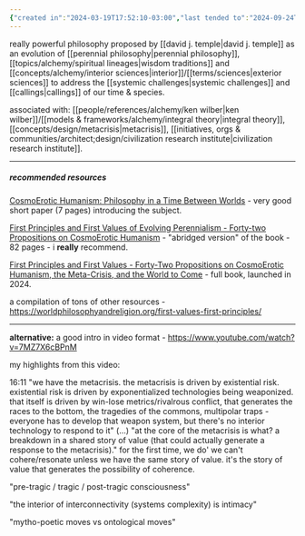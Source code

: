 ```yaml
---
{"created in":"2024-03-19T17:52:10-03:00","last tended to":"2024-09-24T15:53:56-03:00","tags":["alchemy","concept","metacrisis","philosophy","🌱"],"relevancescore":96,"dg-publish":true,"notestage":["🌱"],"permalink":"/responses/alchemy/cosmoerotic-humanism/","dgPassFrontmatter":true,"created":"2024-05-04T18:13:54.780-03:00","updated":"2024-09-24T16:23:06.740-03:00"}
---
```


really powerful philosophy proposed by [[david j. temple\|david j. temple]] as an evolution of [[perennial philosophy\|perennial philosophy]], [[topics/alchemy/spiritual lineages\|wisdom traditions]] and [[concepts/alchemy/interior sciences\|interior]]/[[terms/sciences\|exterior sciences]] to address the [[systemic challenges\|systemic challenges]] and [[callings\|callings]] of our time & species.

associated with: [[people/references/alchemy/ken wilber\|ken wilber]]/[[models & frameworks/alchemy/integral theory\|integral theory]], [[concepts/design/metacrisis\|metacrisis]], [[initiatives, orgs & communities/architect;design/civilization research institute\|civilization research institute]].

---
##### recommended resources

[CosmoErotic Humanism: Philosophy in a Time Between Worlds](https://worldphilosophyandreligion.org/wp-content/uploads/2022/04/2020-03-10_CosmoEroticHumanism_6pager_FINAL.pdf) - very good short paper (7 pages) introducing the subject.

[First Principles and First Values of Evolving Perennialism - Forty-two Propositions on CosmoErotic Humanism](https://drive.google.com/file/d/1gmASP2v696diI9XVrWRkHOxUtCoxDkbN/view) - "abridged version" of the book - 82 pages - i **really** recommend.

[First Principles and First Values - Forty-Two Propositions on CosmoErotic Humanism, the Meta-Crisis, and the World to Come](https://amplifypublishinggroup.com/product/nonfiction/politics-and-current-affairs/first-principles-and-first-values/) - full book, launched in 2024.

a compilation of tons of other resources -  https://worldphilosophyandreligion.org/first-values-first-principles/

---

**alternative:** a good intro in video format - https://www.youtube.com/watch?v=7MZ7X6cBPnM

my highlights from this video:

16:11 "we have the metacrisis. the metacrisis is driven by existential risk. existential risk is driven by exponentialized technologies being weaponized. that itself is driven by win-lose metrics/rivalrous conflict, that generates the races to the bottom, the tragedies of the commons, multipolar traps - everyone has to develop that weapon system, but there's no interior technology to respond to it" (...) "at the core of the metacrisis is what? a breakdown in a shared story of value (that could actually generate a response to the metacrisis)." for the first time, we do'
we can't cohere/resonate unless we have the same story of value. it's the story of value that generates the possibility of coherence.

"pre-tragic / tragic / post-tragic consciousness"

"the interior of interconnectivity (systems complexity) is intimacy"

"mytho-poetic moves vs ontological moves"